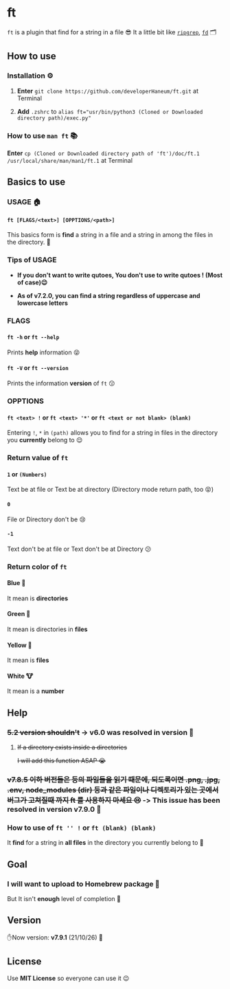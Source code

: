 # ft
`ft` is a plugin that find for a string in a file 😎 It a little bit like [`ripgrep`](https://github.com/BurntSushi/ripgrep), [`fd`](https://github.com/sharkdp/fd) 🗂
## How to use

### Installation ⚙️
1. **Enter** `git clone https://github.com/developerHaneum/ft.git` at Terminal

2. **Add** `.zshrc` to `alias ft="usr/bin/python3 (Cloned or Downloaded directory path)/exec.py"`

### How to use `man ft` 📚
**Enter** `cp (Cloned or Downloaded directory path of 'ft')/doc/ft.1 /usr/local/share/man/man1/ft.1` at Terminal

## Basics to use

### USAGE 🏠

#### `ft [FLAGS/<text>] [OPPTIONS/<path>]`
This basics form is **find** a string in a file and a string in among the files in the directory. 🤩

### Tips of USAGE
- **If you don't want to write qutoes, You don't use to write  qutoes ! (Most of case)😉**

- **As of v7.2.0, you can find a string regardless of uppercase and lowercase letters**

### FLAGS

#### `ft -h` or `ft --help`
Prints **help** information 😝

#### `ft -V` or `ft --version`
Prints the information **version** of `ft` 😗

### OPPTIONS

#### `ft <text> !` or `ft <text> '*'` or `ft <text or not blank> (blank)`
Entering `!`, `*` in `(path)` allows you to find for a string in files in the directory you **currently** belong to 😌

### Return value of `ft`

#### `1` or `(Numbers)`
Text be at file or Text be at directory (Directory mode return path, too 😝)

#### `0`
File or Directory don't be 😢

#### `-1`
Text don't be at file or Text don't be at Directory 😕

### Return color of `ft`

#### Blue 🧢
It mean is **directories** 

#### Green 🚛
It mean is directories in **files**

#### Yellow 🥎
It mean is **files**

#### White 🐮
It mean is a **number**

## Help

### ~~5.2 version shouldn't~~ -> **v6.0 was resolved in version** 🤩
1. ~~If a directory exists inside a directories~~

    ~~I will add this function ASAP 😭~~

### ~~v7.8.5 이하 버전들은  등의 파일들을 읽기 때문에, 되도록이면 .png, .jpg, .env, node_modules (dir) 등과 같은 파일이나 디렉토리가 있는 곳에서 버그가 고쳐질때 까지 ft 를 사용하지 마세요 😢~~ -> This issue has been **resolved in version v7.9.0** 🥳

### How to use of `ft '' !` or `ft (blank) (blank)`
It **find** for a string in **all files** in the directory you currently belong to 🥳

## Goal

### I will want to upload to Homebrew package 👻
But It isn't **enough** level of completion 🥲

## Version
✋Now version: **v7.9.1** (21/10/26) 🎇

## License
Use **MIT License** so everyone can use it 😉
